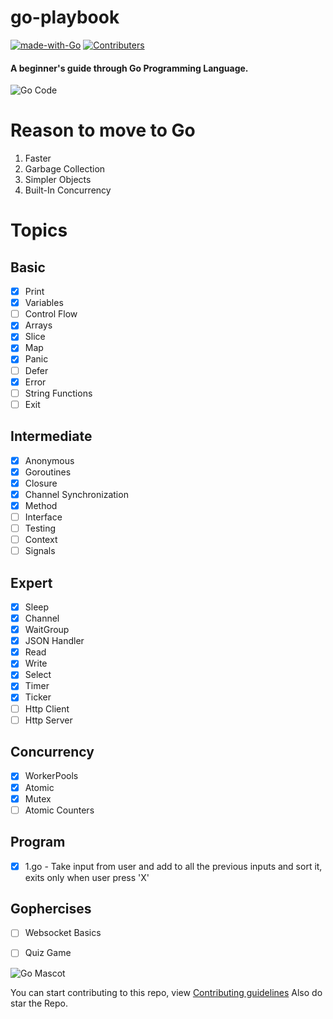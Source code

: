 # go-playbook
[![made-with-Go](https://img.shields.io/badge/Made%20with-Go-1f425f.svg)](http://golang.org)
[![Contributers](https://img.shields.io/github/contributors/priyamm/go-playbook)](https://img.shields.io/github/contributors/priyamm/go-playbook)
#### A beginner's guide through Go Programming Language.


![Go Code](https://media.giphy.com/media/USV0ym3bVWQJJmNu3N/giphy.gif)

# Reason to move to Go
1. Faster
2. Garbage Collection
3. Simpler Objects
4. Built-In Concurrency

# Topics 

## Basic
- [x] Print
- [x] Variables
- [ ] Control Flow
- [x] Arrays
- [x] Slice
- [x] Map
- [x] Panic
- [ ] Defer
- [x] Error
- [ ] String Functions
- [ ] Exit

## Intermediate
- [x] Anonymous
- [x] Goroutines
- [x] Closure
- [x] Channel Synchronization
- [x] Method
- [ ] Interface
- [ ] Testing
- [ ] Context
- [ ] Signals

## Expert
- [x] Sleep
- [x] Channel
- [x] WaitGroup
- [x] JSON Handler
- [x] Read
- [x] Write
- [x] Select
- [x] Timer
- [x] Ticker
- [ ] Http Client
- [ ] Http Server

## Concurrency
- [x] WorkerPools
- [x] Atomic
- [x] Mutex
- [ ] Atomic Counters

## Program
- [x] 1.go - Take input from user and add to all the previous inputs and sort it, exits only when user press 'X'

## Gophercises
- [ ] Websocket Basics
- [ ] Quiz Game


![Go Mascot](https://images.tutorialedge.net/images/golang.svg)

You can start contributing to this repo, view [Contributing guidelines](https://github.com/priyamm/go-playbook/blob/master/CONTRIBUTING.md)
Also do star the Repo.
